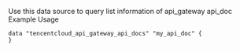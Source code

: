 Use this data source to query list information of api_gateway api_doc
Example Usage
```hcl
data "tencentcloud_api_gateway_api_docs" "my_api_doc" {
}
```